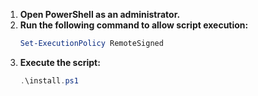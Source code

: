 1. **Open PowerShell as an administrator.**
2. **Run the following command to allow script execution:**
   ```powershell
   Set-ExecutionPolicy RemoteSigned
    ```
3. **Execute the script:**
    ```powershell
    .\install.ps1
     ```
